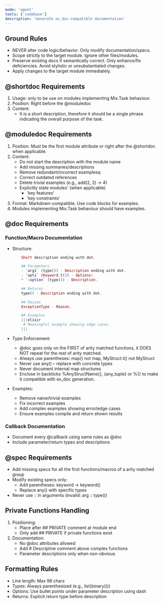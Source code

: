 ```yaml
---
mode: 'agent'
tools: ['codebase']
description: 'Generate ex_doc-compatible documentation'
---
```

## Ground Rules
- NEVER alter code logic/behavior. Only modify documentation/specs.
- Scope strictly to the target module. Ignore other files/modules.
- Preserve existing docs if semantically correct. Only enhance/fix deficiencies. Avoid stylistic or unsubstantiated changes.
- Apply changes to the target module immediately.

## @shortdoc Requirements
1. Usage: only to be use on modules implementing Mix.Task behaviour.
2. Position: Right before the @moduledoc
3. Content:
   - It is a short description, therefore it should be a single phrase indicating the overall purpose of the task.   

## @moduledoc Requirements
1. Position: Must be the first module attribute or right after the @shortdoc when applicable.
2. Content:
   - Do not start the description with the module name
   - Add missing summaries/descriptions
   - Remove redundant/incorrect examplesq
   - Correct outdated references
   - Delete trivial examples (e.g., add(2, 2) → 4)
   - Explicitly state modules' (when applicable)
      - 'key features'
      - 'key constraints'
3. Format: Markdown-compatible. Use code blocks for examples.
4. Modules implementing Mix.Task behaviour should have examples.

## @doc Requirements
### Function/Macro Documentation
- Structure:
    ```elixir
        Short description ending with dot.

        ## Parameters
        - `arg1` (type()) - Description ending with dot.
        - `opts` (Keyword.t()) - Options:
        * `:option` (type()) - Description.

        ## Returns
        type() - Description ending with dot.

        ## Raises
        ExceptionType - Reason.

        ## Examples
        |||elixir
         # Meaningful example showing edge cases
        |||
    ```

- Type Enforcement:
  - @doc goes only on the FIRST of arity matched functions, it DOES NOT repeat for the rest of arity matched.
  - Always use parentheses: map() not map, MyStruct.t() not MyStruct
  - Never use any() – replace with concrete types
  - Never document internal map structures
  - Enclose in backticks %AnyStructName{}, {any_tuple} or %{} to make it compatible with ex_doc generation.
- Examples:
  - Remove naive/trivial examples
  - Fix incorrect examples
  - Add complex examples showing error/edge cases
  - Ensure examples compile and return shown results

### Callback Documentation
- Document every @callback using same rules as @doc
- Include parameter/return types and descriptions

## @spec Requirements
- Add missing specs for all the first functions/macros of a arity matched group
- Modify existing specs only:
  - Add parentheses: keyword → keyword()
  - Replace any() with specific types
- Never use :: in arguments (invalid: arg :: type())

## Private Functions Handling
1. Positioning:
   - Place after ## PRIVATE comment at module end
   - Only add ## PRIVATE if private functions exist
2. Documentation:
   - No @doc attributes allowed
   - Add # Descriptive comment above complex functions
   - Parameter descriptions only when non-obvious

## Formatting Rules
- Line length: Max 98 chars
- Types: Always parenthesized (e.g., list(binary()))
- Options: Use bullet points under parameter description using dash
- Returns: Explicit return type before description